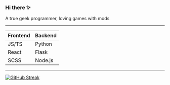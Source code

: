 ### Hi there ✨
<p>A true geek programmer, loving games with mods</p>

---
| Frontend | Backend |
| ------------- | ------------- |
| JS/TS | Python  |
| React  | Flask  |
| SCSS | Node.js  |
---

[![GitHub Streak](https://streak-stats.demolab.com?user=Iridevis&theme=iceberg&date_format=j%20M%5B%20Y%5D)](https://git.io/streak-stats)
<!--
**Iridevis/Iridevis** is a ✨ _special_ ✨ repository because its `README.md` (this file) appears on your GitHub profile.

Here are some ideas to get you started:

- 🔭 I’m currently working on ...
- 🌱 I’m currently learning ...
- 👯 I’m looking to collaborate on ...
- 🤔 I’m looking for help with ...
- 💬 Ask me about ...
- 📫 How to reach me: ...
- 😄 Pronouns: ...
- ⚡ Fun fact: ...
-->
